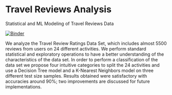 # Travel Reviews Analysis
Statistical and ML Modeling of Travel Reviews Data

[![Binder](https://mybinder.org/badge_logo.svg)](https://mybinder.org/v2/gh/franlopezguzman/travel-reviews/master?filepath=travel-reviews-analysis.ipynb)

We analyze the Travel Review Ratings Data Set, which includes almost 5500 reviews from users on 24 different activities. We perform standard statistical and exploratory operations to have a better understanding of the characteristics of the data set. In order to perform a classification of the data set we propose four intuitive categories to split the 24 activities and use a Decision Tree model and a K-Nearest Neighbors model on three different test size samples. Results obtained were satisfactory with accuracies around 90%; two improvements are discussed for future implementations.

